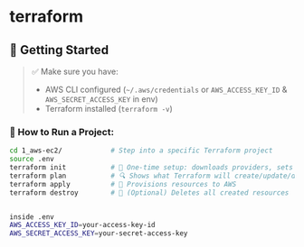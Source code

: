 # terraform

## 🚀 Getting Started

> ✅ Make sure you have:
> - AWS CLI configured (`~/.aws/credentials` or `AWS_ACCESS_KEY_ID` & `AWS_SECRET_ACCESS_KEY` in env)
> - Terraform installed (`terraform -v`)

### 🔧 How to Run a Project:

```bash
cd 1_aws-ec2/            # Step into a specific Terraform project
source .env
terraform init           # 🔹 One-time setup: downloads providers, sets up backend
terraform plan           # 🔍 Shows what Terraform will create/update/destroy
terraform apply          # 🚀 Provisions resources to AWS
terraform destroy        # 🧹 (Optional) Deletes all created resources


inside .env
AWS_ACCESS_KEY_ID=your-access-key-id
AWS_SECRET_ACCESS_KEY=your-secret-access-key
